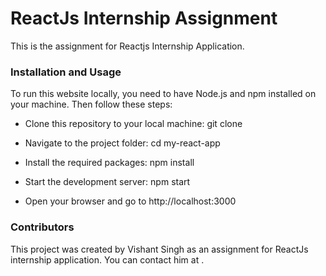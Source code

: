 # ReactJs Internship Assignment

This is the assignment for Reactjs Internship Application.

### Installation and Usage

To run this website locally, you need to have Node.js and npm installed on your machine. Then follow these steps:

- Clone this repository to your local machine: git clone 

- Navigate to the project folder: cd my-react-app

- Install the required packages: npm install

- Start the development server: npm start

- Open your browser and go to http://localhost:3000


### Contributors

This project was created by Vishant Singh as an assignment for ReactJs internship application. You can contact him at .


